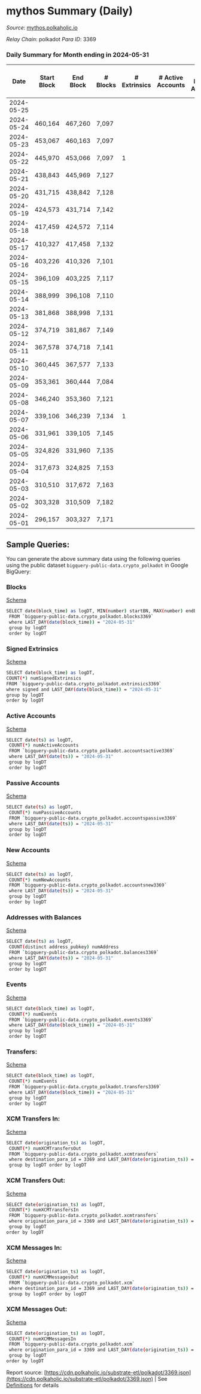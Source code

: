 # mythos Summary (Daily)

_Source_: [mythos.polkaholic.io](https://mythos.polkaholic.io)

*Relay Chain*: polkadot
*Para ID*: 3369



### Daily Summary for Month ending in 2024-05-31


| Date    | Start Block | End Block | # Blocks | # Extrinsics | # Active Accounts | # Passive Accounts | # New Accounts | # Addresses | # Events  | # Transfers ($USD) | # XCM Transfers In ($USD) | # XCM Transfers Out ($USD) | # XCM In | # XCM Out | Issues |
|---------|-------------|-----------|----------|--------------|-------------------|--------------------|----------------|-------------|-----------|--------------------|---------------------------|----------------------------|----------|-----------|--------|
| 2024-05-25 |  |  |  |  |  |  |  |  |  |   |   |   |  |  |  |
| 2024-05-24 | 460,164 | 467,260 | 7,097 |  |  |  |  | 3 | 14,198 |   |   |   |  |  |  |
| 2024-05-23 | 453,067 | 460,163 | 7,097 |  |  |  |  | 3 | 14,198 |   |   |   |  |  |  |
| 2024-05-22 | 445,970 | 453,066 | 7,097 | 1 |  |  |  | 3 | 14,214 |   |   |   |  |  |  |
| 2024-05-21 | 438,843 | 445,969 | 7,127 |  |  |  |  | 3 | 14,258 |   |   |   |  |  |  |
| 2024-05-20 | 431,715 | 438,842 | 7,128 |  |  |  |  | 3 | 14,260 |   |   |   |  |  |  |
| 2024-05-19 | 424,573 | 431,714 | 7,142 |  |  |  |  | 3 | 14,288 |   |   |   |  |  |  |
| 2024-05-18 | 417,459 | 424,572 | 7,114 |  |  |  |  | 3 | 14,232 |   |   |   |  |  |  |
| 2024-05-17 | 410,327 | 417,458 | 7,132 |  |  |  |  | 3 | 14,268 |   |   |   |  |  |  |
| 2024-05-16 | 403,226 | 410,326 | 7,101 |  |  |  |  | 3 | 14,205 |   |   |   |  |  |  |
| 2024-05-15 | 396,109 | 403,225 | 7,117 |  |  |  |  | 3 | 14,238 |   |   |   |  |  |  |
| 2024-05-14 | 388,999 | 396,108 | 7,110 |  |  |  |  | 3 | 14,224 |   |   |   |  |  |  |
| 2024-05-13 | 381,868 | 388,998 | 7,131 |  |  |  |  | 3 | 14,266 |   |   |   |  |  |  |
| 2024-05-12 | 374,719 | 381,867 | 7,149 |  |  |  |  | 3 | 14,302 |   |   |   |  |  |  |
| 2024-05-11 | 367,578 | 374,718 | 7,141 |  |  |  |  | 3 | 14,286 |   |   |   |  |  |  |
| 2024-05-10 | 360,445 | 367,577 | 7,133 |  |  |  |  | 3 | 14,270 |   |   |   |  |  |  |
| 2024-05-09 | 353,361 | 360,444 | 7,084 |  |  |  |  | 3 | 14,172 |   |   |   |  |  |  |
| 2024-05-08 | 346,240 | 353,360 | 7,121 |  |  |  |  | 3 | 14,246 |   |   |   |  |  |  |
| 2024-05-07 | 339,106 | 346,239 | 7,134 | 1 |  |  |  | 3 | 14,279 | 1  |   |   |  |  |  |
| 2024-05-06 | 331,961 | 339,105 | 7,145 |  |  |  |  | 2 | 14,294 |   |   |   |  |  |  |
| 2024-05-05 | 324,826 | 331,960 | 7,135 |  |  |  |  | 2 | 14,274 |   |   |   |  |  |  |
| 2024-05-04 | 317,673 | 324,825 | 7,153 |  |  |  |  | 3 | 14,310 |   |   |   |  |  |  |
| 2024-05-03 | 310,510 | 317,672 | 7,163 |  |  |  |  | 2 | 14,330 |   |   |   |  |  |  |
| 2024-05-02 | 303,328 | 310,509 | 7,182 |  |  |  |  | 2 | 14,368 |   |   |   |  |  |  |
| 2024-05-01 | 296,157 | 303,327 | 7,171 |  |  |  |  | 2 | 14,346 |   |   |   |  |  |  |

## Sample Queries:
You can generate the above summary data using the following queries using the public dataset `bigquery-public-data.crypto_polkadot` in Google BigQuery:


### Blocks 

[Schema](https://github.com/colorfulnotion/substrate-etl/blob/main/schema/blocks.json)

```bash
SELECT date(block_time) as logDT, MIN(number) startBN, MAX(number) endBN, COUNT(*) numBlocks 
 FROM `bigquery-public-data.crypto_polkadot.blocks3369`  
 where LAST_DAY(date(block_time)) = "2024-05-31" 
 group by logDT 
 order by logDT
```

### Signed Extrinsics 

[Schema](https://github.com/colorfulnotion/substrate-etl/blob/main/schema/extrinsics.json)

```bash
SELECT date(block_time) as logDT, 
COUNT(*) numSignedExtrinsics 
FROM `bigquery-public-data.crypto_polkadot.extrinsics3369`  
where signed and LAST_DAY(date(block_time)) = "2024-05-31" 
group by logDT 
order by logDT
```

### Active Accounts 

[Schema](https://github.com/colorfulnotion/substrate-etl/blob/main/schema/accountsactive.json)

```bash
SELECT date(ts) as logDT, 
 COUNT(*) numActiveAccounts 
 FROM `bigquery-public-data.crypto_polkadot.accountsactive3369` 
 where LAST_DAY(date(ts)) = "2024-05-31" 
 group by logDT 
 order by logDT
```

### Passive Accounts 

[Schema](https://github.com/colorfulnotion/substrate-etl/blob/main/schema/accountspassive.json)

```bash
SELECT date(ts) as logDT, 
 COUNT(*) numPassiveAccounts 
 FROM `bigquery-public-data.crypto_polkadot.accountspassive3369` 
 where LAST_DAY(date(ts)) = "2024-05-31" 
 group by logDT 
 order by logDT
```

### New Accounts 

[Schema](https://github.com/colorfulnotion/substrate-etl/blob/main/schema/accountsnew.json)

```bash
SELECT date(ts) as logDT, 
 COUNT(*) numNewAccounts 
 FROM `bigquery-public-data.crypto_polkadot.accountsnew3369` 
 where LAST_DAY(date(ts)) = "2024-05-31" 
 group by logDT
 order by logDT
```

### Addresses with Balances 

[Schema](https://github.com/colorfulnotion/substrate-etl/blob/main/schema/balances.json)

```bash
SELECT date(ts) as logDT,
 COUNT(distinct address_pubkey) numAddress 
 FROM `bigquery-public-data.crypto_polkadot.balances3369` 
 where LAST_DAY(date(ts)) = "2024-05-31" 
 group by logDT 
 order by logDT
```

### Events 

[Schema](https://github.com/colorfulnotion/substrate-etl/blob/main/schema/events.json)

```bash
SELECT date(block_time) as logDT, 
 COUNT(*) numEvents 
 FROM `bigquery-public-data.crypto_polkadot.events3369` 
 where LAST_DAY(date(block_time)) = "2024-05-31" 
 group by logDT 
 order by logDT
```

### Transfers:

[Schema](https://github.com/colorfulnotion/substrate-etl/blob/main/schema/transfers.json)

```bash
SELECT date(block_time) as logDT, 
 COUNT(*) numEvents 
 FROM `bigquery-public-data.crypto_polkadot.transfers3369` 
 where LAST_DAY(date(block_time)) = "2024-05-31" 
 group by logDT 
 order by logDT
```

### XCM Transfers In: 

[Schema](https://github.com/colorfulnotion/substrate-etl/blob/main/schema/xcmtransfers.json)

```bash
SELECT date(origination_ts) as logDT, 
 COUNT(*) numXCMTransfersOut 
 FROM `bigquery-public-data.crypto_polkadot.xcmtransfers` 
 where destination_para_id = 3369 and LAST_DAY(date(origination_ts)) = "2024-05-31" 
 group by logDT order by logDT
```

### XCM Transfers Out: 

[Schema](https://github.com/colorfulnotion/substrate-etl/blob/main/schema/xcmtransfers.json)

```bash
SELECT date(origination_ts) as logDT, 
 COUNT(*) numXCMTransfersIn 
 FROM `bigquery-public-data.crypto_polkadot.xcmtransfers` 
 where origination_para_id = 3369 and LAST_DAY(date(origination_ts)) = "2024-05-31" 
 group by logDT 
order by logDT
```

### XCM Messages In: 

[Schema](https://github.com/colorfulnotion/substrate-etl/blob/main/schema/xcm.json)

```bash
SELECT date(origination_ts) as logDT, 
 COUNT(*) numXCMMessagesOut 
 FROM `bigquery-public-data.crypto_polkadot.xcm` 
 where destination_para_id = 3369 and LAST_DAY(date(origination_ts)) = "2024-05-31" 
 group by logDT order by logDT
```

### XCM Messages Out: 

[Schema](https://github.com/colorfulnotion/substrate-etl/blob/main/schema/xcm.json)

```bash
SELECT date(origination_ts) as logDT, 
 COUNT(*) numXCMMessagesIn 
 FROM `bigquery-public-data.crypto_polkadot.xcm` 
 where origination_para_id = 3369 and LAST_DAY(date(origination_ts)) = "2024-05-31" 
 group by logDT 
order by logDT
```


Report source: [https://cdn.polkaholic.io/substrate-etl/polkadot/3369.json](https://cdn.polkaholic.io/substrate-etl/polkadot/3369.json) | See [Definitions](/DEFINITIONS.md) for details
